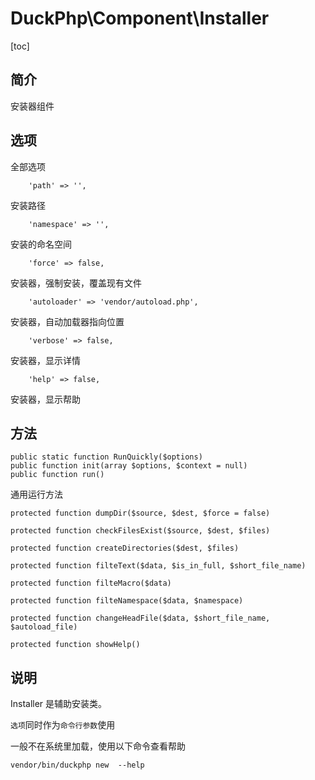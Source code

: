 # DuckPhp\Component\Installer
[toc]
## 简介

安装器组件

## 选项
全部选项

        'path' => '',
安装路径

        'namespace' => '',
安装的命名空间

        'force' => false,
安装器，强制安装，覆盖现有文件

        'autoloader' => 'vendor/autoload.php',
安装器，自动加载器指向位置

        'verbose' => false,
安装器，显示详情

        'help' => false,
安装器，显示帮助
##  方法

    public static function RunQuickly($options)
    public function init(array $options, $context = null)
    public function run()
通用运行方法

    protected function dumpDir($source, $dest, $force = false)
    
    protected function checkFilesExist($source, $dest, $files)
    
    protected function createDirectories($dest, $files)
    
    protected function filteText($data, $is_in_full, $short_file_name)
    
    protected function filteMacro($data)
    
    protected function filteNamespace($data, $namespace)
    
    protected function changeHeadFile($data, $short_file_name, $autoload_file)
    
    protected function showHelp()

## 说明

Installer 是辅助安装类。

`选项`同时作为`命令行参数`使用

一般不在系统里加载，使用以下命令查看帮助

```
vendor/bin/duckphp new  --help
```


